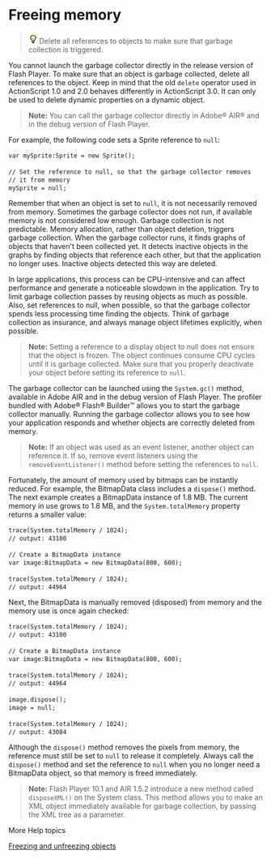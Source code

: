# Freeing memory

> ![](../img/tip_help.png) Delete all references to objects to make sure that
> garbage collection is triggered.

You cannot launch the garbage collector directly in the release version of Flash
Player. To make sure that an object is garbage collected, delete all references
to the object. Keep in mind that the old `delete` operator used in ActionScript
1.0 and 2.0 behaves differently in ActionScript 3.0. It can only be used to
delete dynamic properties on a dynamic object.

> **Note:** You can call the garbage collector directly in Adobe® AIR® and in
> the debug version of Flash Player.

For example, the following code sets a Sprite reference to `null`:

    var mySprite:Sprite = new Sprite();

    // Set the reference to null, so that the garbage collector removes
    // it from memory
    mySprite = null;

Remember that when an object is set to `null`, it is not necessarily removed
from memory. Sometimes the garbage collector does not run, if available memory
is not considered low enough. Garbage collection is not predictable. Memory
allocation, rather than object deletion, triggers garbage collection. When the
garbage collector runs, it finds graphs of objects that haven't been collected
yet. It detects inactive objects in the graphs by finding objects that reference
each other, but that the application no longer uses. Inactive objects detected
this way are deleted.

In large applications, this process can be CPU-intensive and can affect
performance and generate a noticeable slowdown in the application. Try to limit
garbage collection passes by reusing objects as much as possible. Also, set
references to null, when possible, so that the garbage collector spends less
processing time finding the objects. Think of garbage collection as insurance,
and always manage object lifetimes explicitly, when possible.

> **Note:** Setting a reference to a display object to null does not ensure that
> the object is frozen. The object continues consume CPU cycles until it is
> garbage collected. Make sure that you properly deactivate your object before
> setting its reference to `null`.

The garbage collector can be launched using the `System.gc()` method, available
in Adobe AIR and in the debug version of Flash Player. The profiler bundled with
Adobe® Flash® Builder™ allows you to start the garbage collector manually.
Running the garbage collector allows you to see how your application responds
and whether objects are correctly deleted from memory.

> **Note:** If an object was used as an event listener, another object can
> reference it. If so, remove event listeners using the `removeEventListener()`
> method before setting the references to `null`.

Fortunately, the amount of memory used by bitmaps can be instantly reduced. For
example, the BitmapData class includes a `dispose()` method. The next example
creates a BitmapData instance of 1.8 MB. The current memory in use grows to 1.8
MB, and the `System.totalMemory` property returns a smaller value:

    trace(System.totalMemory / 1024);
    // output: 43100

    // Create a BitmapData instance
    var image:BitmapData = new BitmapData(800, 600);

    trace(System.totalMemory / 1024);
    // output: 44964

Next, the BitmapData is manually removed (disposed) from memory and the memory
use is once again checked:

    trace(System.totalMemory / 1024);
    // output: 43100

    // Create a BitmapData instance
    var image:BitmapData = new BitmapData(800, 600);

    trace(System.totalMemory / 1024);
    // output: 44964

    image.dispose();
    image = null;

    trace(System.totalMemory / 1024);
    // output: 43084

Although the `dispose()` method removes the pixels from memory, the reference
must still be set to `null` to release it completely. Always call the
`dispose()` method and set the reference to `null` when you no longer need a
BitmapData object, so that memory is freed immediately.

> **Note:** Flash Player 10.1 and AIR 1.5.2 introduce a new method called
> `disposeXML()` on the System class. This method allows you to make an XML
> object immediately available for garbage collection, by passing the XML tree
> as a parameter.

More Help topics

[Freezing and unfreezing objects](../minimizing-cpu-usage.md#freezing-and-unfreezing-objects)
